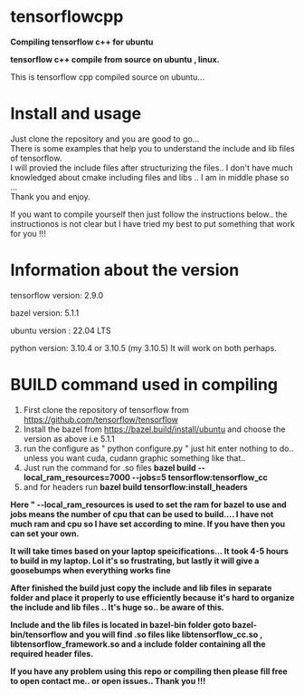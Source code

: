 # tensorflowcpp

<b>Compiling tensorflow c++ for ubuntu</b>

<b>tensorflow c++ compile from source on ubuntu , linux.</b>

This is tensorflow cpp compiled source on ubuntu...

# Install and usage 

Just clone the repository and you are good to go... <br>
There is some examples that help you to understand the include and lib files of tensorflow. <br>
I will provied the include files after structurizing the files.. I don't have 
much knowledged about cmake including files and libs .. I am in middle phase so ... <br>Thank you and enjoy.

If you want to compile yourself then just follow the instructions below..
the instructionos is not clear but I have tried my best to put something that work for you !!!

# Information about the version 

tensorflow version: 2.9.0

bazel version: 5.1.1

ubuntu version : 22.04 LTS

python version: 3.10.4 or 3.10.5 (my 3.10.5) It will work on both perhaps.

# BUILD command used in compiling 

1. First clone the repository of tensorflow from https://github.com/tensorflow/tensorflow
2. Install the bazel from https://bazel.build/install/ubuntu and choose the version as above i.e 5.1.1
3. run the configure as " python configure.py " just hit enter nothing to do.. unless you want cuda, cudann graphic something like that.. 
4.  Just run the command for .so files <b>bazel build --local_ram_resources=7000 --jobs=5 tensorflow:tensorflow_cc</b>
5.  and for headers run <b> bazel build tensorflow:install_headers<b>

Here " --local_ram_resources is used to set the ram for bazel to use and jobs means the number of cpu that can be used to build....
I have not much ram and cpu so I have set according to mine. If you have then you can set your own.

It will take times based on your laptop speicifications... It took 4-5 hours to build in my laptop. Lol it's so frustrating, but lastly it will 
give a goosebumps when everything works fine 

After finished the build just copy the include and lib files in separate folder and place it properly to use efficiently because it's hard to organize the 
 include and lib files .. It's huge so.. be aware of this.
 
 Include and the lib files is located in bazel-bin folder goto bazel-bin/tensorflow and you will find .so files like libtensorflow_cc.so , libtensorflow_framework.so and a include folder containing all the required header files.
 

If you have any problem using this repo or compiling then please fill free to open contact me.. or open issues.. Thank you !!!
